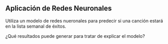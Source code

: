 ## Aplicación de Redes Neuronales

Utiliza un modelo de redes nueronales para predecir si una canción estará en la lista semanal de éxitos.

¿Qué resultados puede generar para tratar de explicar el modelo?